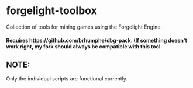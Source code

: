 # forgelight-toolbox
Collection of tools for mining games using the Forgelight Engine.
#### Requires https://github.com/brhumphe/dbg-pack. (If something doesn't work right, my fork should always be compatible with this tool.

## NOTE:
Only the individual scripts are functional currently.
